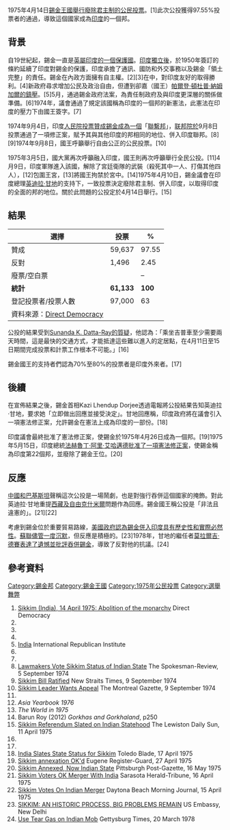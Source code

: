 1975年4月14日[錫金王國舉行廢除](https://zh.wikipedia.org/wiki/錫金王國 "wikilink")[君主制的](https://zh.wikipedia.org/wiki/君主制 "wikilink")[公民投票](../Page/公民投票.md "wikilink")。\[1\]此次公投獲得97.55%投票者的通過，導致這個國家成為[印度](../Page/印度.md "wikilink")的一個邦。

## 背景

自19世紀起，錫金一直是[英屬印度的一個](https://zh.wikipedia.org/wiki/英屬印度 "wikilink")[保護國](https://zh.wikipedia.org/wiki/保護國 "wikilink")。[印度獨立後](https://zh.wikipedia.org/wiki/印度獨立 "wikilink")，於1950年簽訂的條約延續了印度對錫金的保護，印度承擔了通訊、國防和外交事務以及錫金「領土完整」的責任。錫金在內政方面擁有自主權。\[2\]\[3\]在中，對印度友好的取得勝利。\[4\]新政府尋求增加公民及政治自由，但遭到卻嘉（國王）[帕爾登·頓杜普·納姆加爾的鎮壓](https://zh.wikipedia.org/wiki/帕爾登·頓杜普·納姆加爾 "wikilink")。\[5\]5月，通過錫金政府法案，為責任制政府及與印度更深層的關係做準備。\[6\]1974年，議會通過了規定該國稱為印度的一個邦的新憲法，此憲法在印度的壓力下由國王簽字。\[7\]

1974年9月4日，印度[人民院投票贊成錫金成為一個](../Page/人民院_\(印度\).md "wikilink")「[聯繫邦](../Page/聯繫邦.md "wikilink")」，[联邦院於](../Page/联邦院_\(印度\).md "wikilink")9月8日投票通過了一項修正案，賦予其與其他印度的邦相同的地位、併入印度聯邦。\[8\]\[9\]1974年9月8日，國王呼籲舉行自由公正的公民投票。\[10\]

1975年3月5日，國大黨再次呼籲融入印度，國王則再次呼籲舉行全民公投。\[11\]4月9日，印度軍隊進入該國，解除了宮廷衛隊的武裝（殺死其中一人、打傷其他四人），\[12\]包圍王宮，\[13\]將國王拘禁於宮中。\[14\]1975年4月10日，錫金議會在印度總理[英迪拉·甘地](../Page/英迪拉·甘地.md "wikilink")的支持下，一致投票決定廢除君主制、併入印度，以取得印度的全面的邦的地位。關於此問題的公投定於4月14日舉行。\[15\]

## 結果

| 選擇                                                                        | 投票         | %       |
| ------------------------------------------------------------------------- | ---------- | ------- |
| 贊成                                                                        | 59,637     | 97.55   |
| 反對                                                                        | 1,496      | 2.45    |
| 廢票/空白票                                                                    |            | –       |
| **統計**                                                                    | **61,133** | **100** |
| 登記投票者/投票人數                                                                | 97,000     | 63      |
| 資料來源：[Direct Democracy](http://www.sudd.ch/event.php?lang=en&id=in011975) |            |         |

公投的結果受到[Sunanda K. Datta-Ray的質疑](https://zh.wikipedia.org/wiki/Sunanda_K._Datta-Ray "wikilink")，他認為：「乘坐吉普車至少需要兩天時間，這是最快的交通方式，才能抵達這些難以進入的定居點，在4月11日至15日期間完成投票和計票工作根本不可能。」\[16\]

錫金國王的支持者們認為70%至80%的投票者是印度外來者。\[17\]

## 後續

在宣佈結果之後，錫金首相Kazi Lhendup Dorjee透過電報將公投結果告知英迪拉·甘地，要求她「立即做出回應並接受決定」。甘地回應稱，印度政府將在議會引入一項憲法修正案，允許錫金在憲法上成為印度的一部份。\[18\]

印度議會最終批准了憲法修正案，使錫金於1975年4月26日成為一個邦。\[19\]1975年5月15日，印度總統[法赫魯丁·阿里·艾哈邁德批准了一項憲法修正案](https://zh.wikipedia.org/wiki/法赫魯丁·阿里·艾哈邁德 "wikilink")，使錫金稱為印度第22個邦，並廢除了錫金王位。\[20\]

## 反應

[中國和](https://zh.wikipedia.org/wiki/中華人民共和國 "wikilink")[巴基斯坦](../Page/巴基斯坦.md "wikilink")聲稱這次公投是一場鬧劇，也是對強行吞併這個國家的掩飾。對此英迪拉·甘地重提[西藏及](https://zh.wikipedia.org/wiki/西藏問題 "wikilink")[自由克什米爾](../Page/自由克什米爾.md "wikilink")問題作為回應。錫金國王稱公投是「非法且違憲的」。\[21\]\[22\]

考慮到錫金位於重要貿易路線，[美國政府認為錫金併入印度具有歷史性和實際必然性](https://zh.wikipedia.org/wiki/美國政府 "wikilink")。[蘇聯儘管一度沉默](https://zh.wikipedia.org/wiki/蘇聯 "wikilink")，但反應是積極的。\[23\]1978年，甘地的繼任者[莫拉爾吉·德賽表達了遺憾並批評吞併錫金](https://zh.wikipedia.org/wiki/莫拉爾吉·德賽 "wikilink")，導致了反對他的抗議。\[24\]

## 參考資料

[Category:錫金邦](https://zh.wikipedia.org/wiki/Category:錫金邦 "wikilink") [Category:錫金王國](https://zh.wikipedia.org/wiki/Category:錫金王國 "wikilink") [Category:1975年公民投票](https://zh.wikipedia.org/wiki/Category:1975年公民投票 "wikilink") [Category:選舉舞弊](https://zh.wikipedia.org/wiki/Category:選舉舞弊 "wikilink")

1.  [Sikkim (India), 14 April 1975: Abolition of the monarchy](http://www.sudd.ch/event.php?lang=en&id=in011975) Direct Democracy
2.
3.
4.
5.  [India](http://www.iri-asia.net/cms_file.php?id=75&dl=1) International Republican Institute
6.
7.
8.  [Lawmakers Vote Sikkim Status of Indian State](https://news.google.com/newspapers?nid=1314&dat=19740905&id=vR5OAAAAIBAJ&sjid=NO0DAAAAIBAJ&pg=7242,1915999) The Spokesman-Review, 5 September 1974
9.  [Sikkim Bill Ratified](https://news.google.com/newspapers?nid=1309&dat=19740909&id=b4YjAAAAIBAJ&sjid=Cn4FAAAAIBAJ&pg=5616,816824) New Straits Times, 9 September 1974
10. [Sikkim Leader Wants Appeal](https://news.google.com/newspapers?nid=1946&dat=19740909&id=CQwyAAAAIBAJ&sjid=u6EFAAAAIBAJ&pg=4272,2162710) The Montreal Gazette, 9 September 1974
11.
12. *Asia Yearbook 1976*
13. *The World in 1975*
14. Barun Roy (2012) *Gorkhas and Gorkhaland*, p250
15. [Sikkim Referendum Slated on Indian Statehood](https://news.google.com/newspapers?nid=1928&dat=19750411&id=_g8gAAAAIBAJ&sjid=CmYFAAAAIBAJ&pg=1266,1583524) The Lewiston Daily Sun, 11 April 1975
16.
17.
18. [India Slates State Status for Sikkim](https://news.google.com/newspapers?nid=1350&dat=19750417&id=uxZPAAAAIBAJ&sjid=QAIEAAAAIBAJ&pg=2627,5630200) Toledo Blade, 17 April 1975
19. [Sikkim annexation OK'd](https://news.google.com/newspapers?nid=1310&dat=19750427&id=26NVAAAAIBAJ&sjid=MOADAAAAIBAJ&pg=3221,7095696) Eugene Register-Guard, 27 April 1975
20. [Sikkim Annexed, Now Indian State](https://news.google.com/newspapers?nid=1129&dat=19750516&id=4spRAAAAIBAJ&sjid=fm0DAAAAIBAJ&pg=4840,2124351) Pittsburgh Post-Gazette, 16 May 1975
21. [Sikkim Voters OK Merger With India](https://news.google.com/newspapers?nid=1755&dat=19750416&id=vDogAAAAIBAJ&sjid=_mYEAAAAIBAJ&pg=7319,25549) Sarasota Herald-Tribune, 16 April 1975
22. [Sikkim Votes On Indian Merger](https://news.google.com/newspapers?nid=1873&dat=19750415&id=B0YfAAAAIBAJ&sjid=ftEEAAAAIBAJ&pg=2633,5501632) Daytona Beach Morning Journal, 15 April 1975
23. [SIKKIM: AN HISTORIC PROCESS, BIG PROBLEMS REMAIN](https://wikileaks.org/plusd/cables/1975NEWDE06554_b.html) US Embassy, New Delhi
24. [Use Tear Gas on Indian Mob](https://news.google.com/newspapers?nid=2202&dat=19780320&id=BZgzAAAAIBAJ&sjid=GOkFAAAAIBAJ&pg=4827,2990865) Gettysburg Times, 20 March 1978
